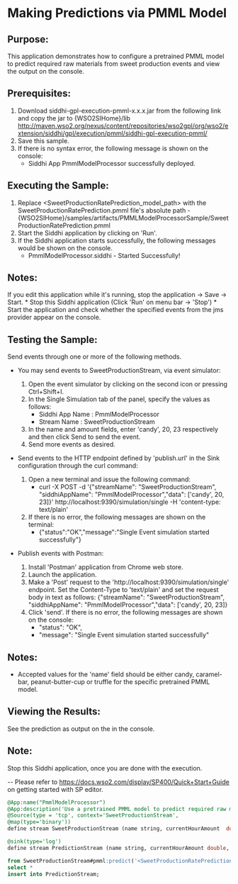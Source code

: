 # Making Predictions via PMML Model

## Purpose:
This application demonstrates how to configure a pretrained PMML model to predict required raw materials from sweet production events and view the output on the console.

## Prerequisites:
1. Download siddhi-gpl-execution-pmml-x.x.x.jar from the following link and copy the jar to  {WSO2SIHome}/lib
 http://maven.wso2.org/nexus/content/repositories/wso2gpl/org/wso2/extension/siddhi/gpl/execution/pmml/siddhi-gpl-execution-pmml/
2. Save this sample.
3. If there is no syntax error, the following message is shown on the console:
    - Siddhi App PmmlModelProcessor successfully deployed.

## Executing the Sample:
1. Replace <SweetProductionRatePrediction_model_path> with the SweetProductionRatePrediction.pmml file's absolute path - {WSO2SIHome}/samples/artifacts/PMMLModelProcessorSample/SweetProductionRatePrediction.pmml
2. Start the Siddhi application by clicking on 'Run'.
3. If the Siddhi application starts successfully, the following messages would be shown on the console.
    * PmmlModelProcessor.siddhi - Started Successfully!

## Notes:
If you edit this application while it's running, stop the application -> Save -> Start.
    * Stop this Siddhi application (Click 'Run' on menu bar -> 'Stop')
    * Start the application and check whether the specified events from the jms provider appear on the console.

## Testing the Sample:
Send events through one or more of the following methods.
* You may send events to SweetProductionStream, via event simulator:
    1. Open the event simulator by clicking on the second icon or pressing Ctrl+Shift+I.
	2. In the Single Simulation tab of the panel, specify the values as follows:
        * Siddhi App Name  : PmmlModelProcessor
        * Stream Name     : SweetProductionStream
    3. In the name and amount fields, enter 'candy', 20, 23 respectively and then click Send to send the event.
    4. Send more events as desired.

* Send events to the HTTP endpoint defined by 'publish.url' in the Sink configuration through the curl command:
    1. Open a new terminal and issue the following command:
        *  curl -X POST -d '{"streamName": "SweetProductionStream", "siddhiAppName": "PmmlModelProcessor","data": ['candy', 20, 23]}' http://localhost:9390/simulation/single -H 'content-type: text/plain'
    2. If there is no error, the following messages are shown on the terminal:
        *  {"status":"OK","message":"Single Event simulation started successfully"}

* Publish events with Postman:
    1. Install 'Postman' application from Chrome web store.
    2. Launch the application.
    3. Make a 'Post' request to the 'http://localhost:9390/simulation/single' endpoint. Set the Content-Type to 'text/plain' and set the request body in text as follows:
	{"streamName": "SweetProductionStream", "siddhiAppName": "PmmlModelProcessor","data": ['candy', 20, 23]}
    4. Click 'send'. If there is no error, the following messages are shown on the console:
        *  "status": "OK",
        *  "message": "Single Event simulation started successfully"

## Notes:
* Accepted values for the 'name' field should be either candy, caramel-bar, peanut-butter-cup or truffle for the specific pretrained PMML model.

## Viewing the Results:
See the prediction as output on the in the console.

## Note:
Stop this Siddhi application, once you are done with the execution.

-- Please refer to https://docs.wso2.com/display/SP400/Quick+Start+Guide on getting started with SP editor.

```sql
@App:name("PmmlModelProcessor")
@App:description('Use a pretrained PMML model to predict required raw materials. View the output on the console.')
@Source(type = 'tcp', context='SweetProductionStream',
@map(type='binary'))
define stream SweetProductionStream (name string, currentHourAmount  double, previousHourAmount double );

@sink(type='log')
define stream PredictionStream (name string, currentHourAmount double, previousHourAmount double, Predicted_nextHourAmount string);

from SweetProductionStream#pmml:predict('<SweetProductionRatePrediction_model_path>')
select *
insert into PredictionStream;
```